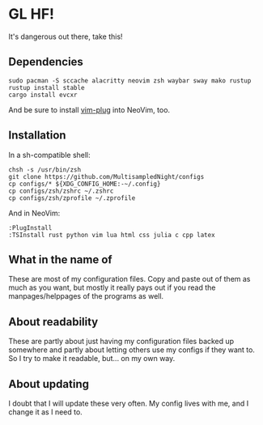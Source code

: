 # GL HF!
It's dangerous out there, take this!

## Dependencies

```console
sudo pacman -S sccache alacritty neovim zsh waybar sway mako rustup
rustup install stable
cargo install evcxr
```

And be sure to install [vim-plug](https://github.com/junegunn/vim-plug) into NeoVim, too.

## Installation

In a sh-compatible shell:

```console
chsh -s /usr/bin/zsh
git clone https://github.com/MultisampledNight/configs
cp configs/* ${XDG_CONFIG_HOME:-~/.config}
cp configs/zsh/zshrc ~/.zshrc
cp configs/zsh/zprofile ~/.zprofile
```

And in NeoVim:

```
:PlugInstall
:TSInstall rust python vim lua html css julia c cpp latex
```

## What in the name of
These are most of my configuration files. Copy and paste out of them as much as you want, but mostly it really pays out if you read the manpages/helppages of the programs as well.

## About readability
These are partly about just having my configuration files backed up somewhere and partly about letting others use my configs if they want to. So I try to make it readable, but... on my own way.

## About updating
I doubt that I will update these very often. My config lives with me, and I change it as I need to.
